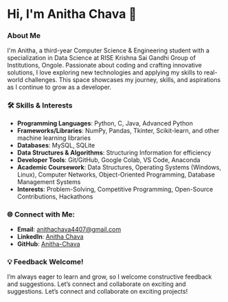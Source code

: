 
# Hi, I'm Anitha Chava 👋

### About Me  
I'm Anitha, a third-year Computer Science & Engineering student with a specialization in Data Science at RISE Krishna Sai Gandhi Group of Institutions, Ongole. Passionate about coding and crafting innovative solutions, I love exploring new technologies and applying my skills to real-world challenges. This space showcases my journey, skills, and aspirations as I continue to grow as a developer.

### 🛠 Skills & Interests

- **Programming Languages**: Python, C, Java, Advanced Python  
- **Frameworks/Libraries**: NumPy, Pandas, Tkinter, Scikit-learn, and other machine learning libraries  
- **Databases**: MySQL, SQLite  
- **Data Structures & Algorithms**: Structuring Information for efficiency  
- **Developer Tools**: Git/GitHub, Google Colab, VS Code, Anaconda  
- **Academic Coursework**: Data Structures, Operating Systems (Windows, Linux), Computer Networks, Object-Oriented Programming, Database Management Systems  
- **Interests**: Problem-Solving, Competitive Programming, Open-Source Contributions, Hackathons

### 🌐 Connect with Me:
- **Email**: anithachava4407@gmail.com  
- **LinkedIn**: [Anitha Chava](https://www.linkedin.com/in/anitha-chava)  
- **GitHub**: [Anitha-Chava](https://github.com/Anitha-Chava)

### 💡 Feedback Welcome!  
I’m always eager to learn and grow, so I welcome constructive feedback and suggestions. Let’s connect and collaborate on exciting and suggestions. Let’s connect and collaborate on exciting projects!
<!---
Anitha-Chava/Anitha-Chava is a ✨ special ✨ repository because its `README.md` (this file) appears on your GitHub profile.
You can click the Preview link to take a look at your changes.
--->
